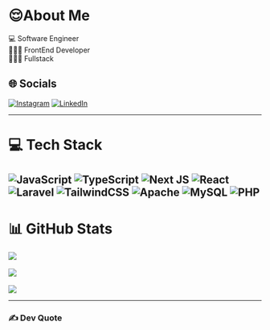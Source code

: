 # 😌About Me
💻 Software Engineer  
🤹🏿‍♂️ FrontEnd Developer  
🏋🏿‍♂️ Fullstack  

## 🌐 Socials
[![Instagram](https://img.shields.io/badge/Instagram-%2300BFFF.svg?logo=Instagram&logoColor=white)](https://www.instagram.com/fattaharf_)  [![LinkedIn](https://img.shields.io/badge/LinkedIn-%2300AEEF.svg?logo=linkedin&logoColor=white)](https://linkedin.com/in/fattaharifnugroho)  

---

# 💻 Tech Stack
![JavaScript](https://img.shields.io/badge/javascript-%232E2E2E.svg?style=for-the-badge&logo=javascript&logoColor=%23F7DF1E)  ![TypeScript](https://img.shields.io/badge/typescript-%2300BFFF.svg?style=for-the-badge&logo=typescript&logoColor=white)  ![Next JS](https://img.shields.io/badge/Next.js-000000?style=for-the-badge&logo=nextdotjs&logoColor=white)    ![React](https://img.shields.io/badge/react-%2300D8FF.svg?style=for-the-badge&logo=react&logoColor=white)  ![Laravel](https://img.shields.io/badge/laravel-%23FF4E4E.svg?style=for-the-badge&logo=laravel&logoColor=white) ![TailwindCSS](https://img.shields.io/badge/tailwindcss-%2338B2AC.svg?style=for-the-badge&logo=tailwind-css&logoColor=white) ![Apache](https://img.shields.io/badge/apache-%23D42029.svg?style=for-the-badge&logo=apache&logoColor=white) ![MySQL](https://img.shields.io/badge/mysql-%2300f.svg?style=for-the-badge&logo=mysql&logoColor=white) ![PHP](https://img.shields.io/badge/php-%23777BB4.svg?style=for-the-badge&logo=php&logoColor=white) 
---

# 📊 GitHub Stats
![](https://github-readme-stats.vercel.app/api?username=fattah26&theme=tokyonight&hide_border=true&include_all_commits=false&count_private=false)<br/>  
![](https://github-readme-streak-stats.herokuapp.com/?user=fattah26&theme=tokyonight&hide_border=true)<br/>  
![](https://github-readme-stats.vercel.app/api/top-langs/?username=fattah26&theme=tokyonight&hide_border=true&include_all_commits=false&count_private=false&layout=compact)  

---

### ✍️ Dev Quote

